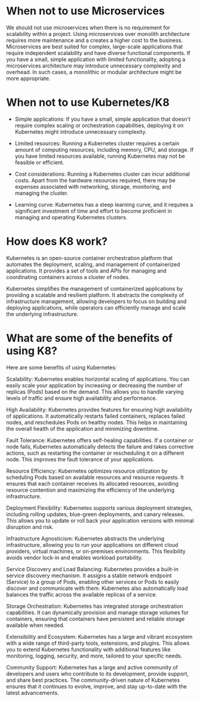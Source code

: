 #
# When not to use Microservices

We should not use microservices when there is no requirement for scalability within a project. Using microservices over monolith architecture requires more maintenance and a creates a higher cost to the business. Microservices are best suited for complex, large-scale applications that require independent scalability and have diverse functional components. If you have a small, simple application with limited functionality, adopting a microservices architecture may introduce unnecessary complexity and overhead. In such cases, a monolithic or modular architecture might be more appropriate.

#
# When not to use Kubernetes/K8

- Simple applications: If you have a small, simple application that doesn't require complex scaling or orchestration capabilities, deploying it on Kubernetes might introduce unnecessary complexity.

- Limited resources: Running a Kubernetes cluster requires a certain amount of computing resources, including memory, CPU, and storage. If you have limited resources available, running Kubernetes may not be feasible or efficient. 

- Cost considerations: Running a Kubernetes cluster can incur additional costs. Apart from the hardware resources required, there may be expenses associated with networking, storage, monitoring, and managing the cluster.

- Learning curve: Kubernetes has a steep learning curve, and it requires a significant investment of time and effort to become proficient in managing and operating Kubernetes clusters. 

#
# How does K8 work?

Kubernetes is an open-source container orchestration platform that automates the deployment, scaling, and management of containerized applications. It provides a set of tools and APIs for managing and coordinating containers across a cluster of nodes.

Kubernetes simplifies the management of containerized applications by providing a scalable and resilient platform. It abstracts the complexity of infrastructure management, allowing developers to focus on building and deploying applications, while operators can efficiently manage and scale the underlying infrastructure.

#
# What are some of the benefits of using K8?

Here are some benefits of using Kubernetes:

Scalability: Kubernetes enables horizontal scaling of applications. You can easily scale your application by increasing or decreasing the number of replicas (Pods) based on the demand. This allows you to handle varying levels of traffic and ensure high availability and performance.

High Availability: Kubernetes provides features for ensuring high availability of applications. It automatically restarts failed containers, replaces failed nodes, and reschedules Pods on healthy nodes. This helps in maintaining the overall health of the application and minimizing downtime.

Fault Tolerance: Kubernetes offers self-healing capabilities. If a container or node fails, Kubernetes automatically detects the failure and takes corrective actions, such as restarting the container or rescheduling it on a different node. This improves the fault tolerance of your applications.

Resource Efficiency: Kubernetes optimizes resource utilization by scheduling Pods based on available resources and resource requests. It ensures that each container receives its allocated resources, avoiding resource contention and maximizing the efficiency of the underlying infrastructure.

Deployment Flexibility: Kubernetes supports various deployment strategies, including rolling updates, blue-green deployments, and canary releases. This allows you to update or roll back your application versions with minimal disruption and risk.

Infrastructure Agnosticism: Kubernetes abstracts the underlying infrastructure, allowing you to run your applications on different cloud providers, virtual machines, or on-premises environments. This flexibility avoids vendor lock-in and enables workload portability.

Service Discovery and Load Balancing: Kubernetes provides a built-in service discovery mechanism. It assigns a stable network endpoint (Service) to a group of Pods, enabling other services or Pods to easily discover and communicate with them. Kubernetes also automatically load balances the traffic across the available replicas of a service.

Storage Orchestration: Kubernetes has integrated storage orchestration capabilities. It can dynamically provision and manage storage volumes for containers, ensuring that containers have persistent and reliable storage available when needed.

Extensibility and Ecosystem: Kubernetes has a large and vibrant ecosystem with a wide range of third-party tools, extensions, and plugins. This allows you to extend Kubernetes functionality with additional features like monitoring, logging, security, and more, tailored to your specific needs.

Community Support: Kubernetes has a large and active community of developers and users who contribute to its development, provide support, and share best practices. The community-driven nature of Kubernetes ensures that it continues to evolve, improve, and stay up-to-date with the latest advancements.
